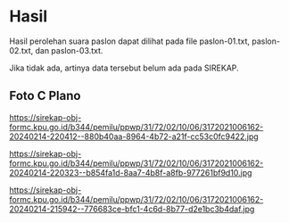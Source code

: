# Hasil

Hasil perolehan suara paslon dapat dilihat pada file paslon-01.txt, paslon-02.txt, dan paslon-03.txt.

Jika tidak ada, artinya data tersebut belum ada pada SIREKAP.

## Foto C Plano

https://sirekap-obj-formc.kpu.go.id/b344/pemilu/ppwp/31/72/02/10/06/3172021006162-20240214-220412--880b40aa-8964-4b72-a21f-cc53c0fc9422.jpg

https://sirekap-obj-formc.kpu.go.id/b344/pemilu/ppwp/31/72/02/10/06/3172021006162-20240214-220323--b854fa1d-8aa7-4b8f-a8fb-977261bf9d10.jpg

https://sirekap-obj-formc.kpu.go.id/b344/pemilu/ppwp/31/72/02/10/06/3172021006162-20240214-215942--776683ce-bfc1-4c6d-8b77-d2e1bc3b4daf.jpg
